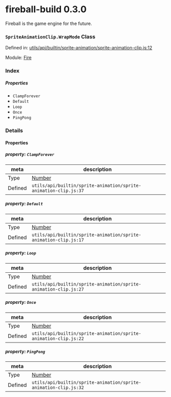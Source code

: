 
# fireball-build 0.3.0

Fireball is the game engine for the future.

### `SpriteAnimationClip.WrapMode` Class


Defined in: [utils/api/builtin/sprite-animation/sprite-animation-clip.js:12](../files/utils/api/builtin/sprite-animation/sprite-animation-clip.js.js)

Module: [Fire](../modules/Fire.md)




 

### Index

##### Properties

  - `ClampForever`
  - `Default`
  - `Loop`
  - `Once`
  - `PingPong`







### Details


#### Properties



##### property: `ClampForever`



| meta | description |
|------|-------------|
| Type | <a href="https://developer.mozilla.org/en/JavaScript/Reference/Global_Objects/Number" class="crosslink external" target="_blank">Number</a> |
| Defined | `utils/api/builtin/sprite-animation/sprite-animation-clip.js:37` |




##### property: `Default`



| meta | description |
|------|-------------|
| Type | <a href="https://developer.mozilla.org/en/JavaScript/Reference/Global_Objects/Number" class="crosslink external" target="_blank">Number</a> |
| Defined | `utils/api/builtin/sprite-animation/sprite-animation-clip.js:17` |




##### property: `Loop`



| meta | description |
|------|-------------|
| Type | <a href="https://developer.mozilla.org/en/JavaScript/Reference/Global_Objects/Number" class="crosslink external" target="_blank">Number</a> |
| Defined | `utils/api/builtin/sprite-animation/sprite-animation-clip.js:27` |




##### property: `Once`



| meta | description |
|------|-------------|
| Type | <a href="https://developer.mozilla.org/en/JavaScript/Reference/Global_Objects/Number" class="crosslink external" target="_blank">Number</a> |
| Defined | `utils/api/builtin/sprite-animation/sprite-animation-clip.js:22` |




##### property: `PingPong`



| meta | description |
|------|-------------|
| Type | <a href="https://developer.mozilla.org/en/JavaScript/Reference/Global_Objects/Number" class="crosslink external" target="_blank">Number</a> |
| Defined | `utils/api/builtin/sprite-animation/sprite-animation-clip.js:32` |






